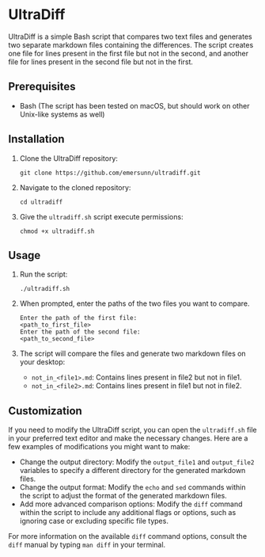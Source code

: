 # UltraDiff

UltraDiff is a simple Bash script that compares two text files and generates two separate markdown files containing the differences. The script creates one file for lines present in the first file but not in the second, and another file for lines present in the second file but not in the first.

## Prerequisites

- Bash (The script has been tested on macOS, but should work on other Unix-like systems as well)

## Installation

1. Clone the UltraDiff repository:

   ```
   git clone https://github.com/emersunn/ultradiff.git
   ```

2. Navigate to the cloned repository:

   ```
   cd ultradiff
   ```

3. Give the `ultradiff.sh` script execute permissions:

   ```
   chmod +x ultradiff.sh
   ```

## Usage

1. Run the script:

   ```
   ./ultradiff.sh
   ```

2. When prompted, enter the paths of the two files you want to compare.

   ```
   Enter the path of the first file:
   <path_to_first_file>
   Enter the path of the second file:
   <path_to_second_file>
   ```

3. The script will compare the files and generate two markdown files on your desktop:

   - `not_in_<file1>.md`: Contains lines present in file2 but not in file1.
   - `not_in_<file2>.md`: Contains lines present in file1 but not in file2.

## Customization

If you need to modify the UltraDiff script, you can open the `ultradiff.sh` file in your preferred text editor and make the necessary changes. Here are a few examples of modifications you might want to make:

- Change the output directory: Modify the `output_file1` and `output_file2` variables to specify a different directory for the generated markdown files.
- Change the output format: Modify the `echo` and `sed` commands within the script to adjust the format of the generated markdown files.
- Add more advanced comparison options: Modify the `diff` command within the script to include any additional flags or options, such as ignoring case or excluding specific file types.

For more information on the available `diff` command options, consult the `diff` manual by typing `man diff` in your terminal.
